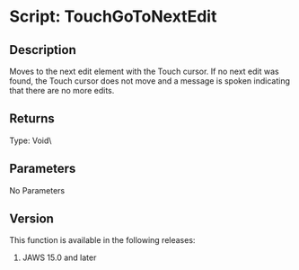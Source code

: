 # Script: TouchGoToNextEdit

## Description

Moves to the next edit element with the Touch cursor. If no next edit
was found, the Touch cursor does not move and a message is spoken
indicating that there are no more edits.

## Returns

Type: Void\

## Parameters

No Parameters

## Version

This function is available in the following releases:

1.  JAWS 15.0 and later
